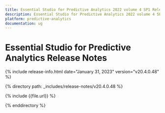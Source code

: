 ```yaml
---
title: Essential Studio for Predictive Analytics 2022 volume 4 SP1 Release Notes  
description: Essential Studio for Predictive Analytics 2022 volume 4 SP1 Release Notes  
platform: predictive-analytics
documentation: ug
---
```


# Essential Studio for Predictive Analytics  Release Notes  

{% include release-info.html date="January 31, 2023"  version="v20.4.0.48" %} 

{% directory path: _includes/release-notes/v20.4.0.48 %}

{% include {{file.url}} %}

{% enddirectory %}